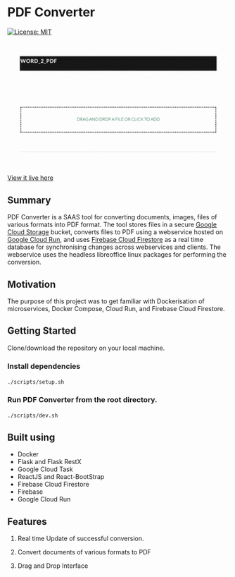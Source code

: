 # PDF Converter

<!-- [![Build Status](https://travis-ci.org/Yog9/SnapShot.svg?branch=master)](https://travis-ci.org/Yog9/SnapShot) -->

[![License: MIT](https://img.shields.io/badge/License-MIT-yellow.svg)](https://opensource.org/licenses/MIT)

[<img src="./assets/images/pdfconverter.gif">](https://pdf-conv-3d1f5.web.app)

[View it live here](https://pdf-conv-3d1f5.web.app)

## Summary

PDF Converter is a SAAS tool for converting documents, images, files of various formats into PDF format. The tool stores files in a secure [Google Cloud Storage](https://cloud.google.com/storage) bucket, converts files to PDF using a webservice hosted on [Google Cloud Run](https://cloud.google.com/run), and uses [Firebase Cloud Firestore](https://firebase.google.com/docs/firestore) as a real time database for synchronising changes across webservices and clients.
The webservice uses the headless libreoffice linux packages for performing the conversion.

## Motivation

The purpose of this project was to get familiar with Dockerisation of microservices, Docker Compose, Cloud Run, and Firebase Cloud Firestore.

## Getting Started

Clone/download the repository on your local machine.

### Install dependencies

`./scripts/setup.sh`

### Run PDF Converter from the root directory.

`./scripts/dev.sh`

## Built using

- Docker
- Flask and Flask RestX
- Google Cloud Task
- ReactJS and React-BootStrap
- Firebase Cloud Firestore
- Firebase
- Google Cloud Run

## Features

1. Real time Update of successful conversion.

2. Convert documents of various formats to PDF

3. Drag and Drop Interface
